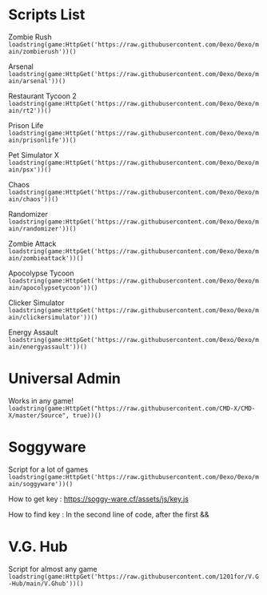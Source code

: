 # Scripts List

Zombie Rush
```loadstring(game:HttpGet('https://raw.githubusercontent.com/0exo/0exo/main/zombierush'))()```

Arsenal
```loadstring(game:HttpGet('https://raw.githubusercontent.com/0exo/0exo/main/arsenal'))()```

Restaurant Tycoon 2
```loadstring(game:HttpGet('https://raw.githubusercontent.com/0exo/0exo/main/rt2'))()```

Prison Life
```loadstring(game:HttpGet('https://raw.githubusercontent.com/0exo/0exo/main/prisonlife'))()```

Pet Simulator X
```loadstring(game:HttpGet('https://raw.githubusercontent.com/0exo/0exo/main/psx'))()```

Chaos
```loadstring(game:HttpGet('https://raw.githubusercontent.com/0exo/0exo/main/chaos'))()```

Randomizer
```loadstring(game:HttpGet('https://raw.githubusercontent.com/0exo/0exo/main/randomizer'))()```

Zombie Attack
```loadstring(game:HttpGet('https://raw.githubusercontent.com/0exo/0exo/main/zombieattack'))()```

Apocolypse Tycoon
```loadstring(game:HttpGet('https://raw.githubusercontent.com/0exo/0exo/main/apocolypsetycoon'))()```

Clicker Simulator
```loadstring(game:HttpGet('https://raw.githubusercontent.com/0exo/0exo/main/clickersimulator'))()```

Energy Assault
```loadstring(game:HttpGet('https://raw.githubusercontent.com/0exo/0exo/main/energyassault'))()```

# Universal Admin

Works in any game! ```loadstring(game:HttpGet("https://raw.githubusercontent.com/CMD-X/CMD-X/master/Source", true))()```

# Soggyware
Script for a lot of games
```loadstring(game:HttpGet('https://raw.githubusercontent.com/0exo/0exo/main/soggyware'))()```

How to get key : https://soggy-ware.cf/assets/js/key.js

How to find key : In the second line of code, after the first &&

# V.G. Hub
Script for almost any game
```loadstring(game:HttpGet('https://raw.githubusercontent.com/1201for/V.G-Hub/main/V.Ghub'))()```
